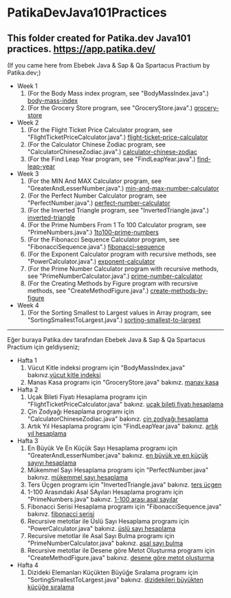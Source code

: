 # PatikaDevJava101Practices
This folder created for Patika.dev Java101 practices. https://app.patika.dev/
--- 
(If you came here from Ebebek Java & Sap & Qa Spartacus Practium by Patika.dev;)
- Week 1
  1. (For the Body Mass index program, see "BodyMassIndex.java".) [body-mass-index](https://github.com/simsirugurhan/PatikaDevJava101Practices/blob/main/BodyMassIndex.java)
  2. (For the Grocery Store program, see "GroceryStore.java".) [grocery-store](https://github.com/simsirugurhan/PatikaDevJava101Practices/blob/main/GroceryStore.java)
- Week 2
  1. (For the Flight Ticket Price Calculator program, see "FlightTicketPriceCalculator.java".) [flight-ticket-price-calculator](https://github.com/simsirugurhan/PatikaDevJava101Practices/blob/main/FlightTicketPriceCalculator.java)
  2. (For the Calculator Chinese Zodiac program, see "CalculatorChineseZodiac.java".) [calculator-chinese-zodiac](https://github.com/simsirugurhan/PatikaDevJava101Practices/blob/main/CalculatorChineseZodiac.java)
  3. (For the Find Leap Year program, see "FindLeapYear.java".) [find-leap-year](https://github.com/simsirugurhan/PatikaDevJava101Practices/blob/main/FindLeapYear.java)
- Week 3
  1. (For the MIN And MAX Calculator program, see "GreaterAndLesserNumber.java".) [min-and-max-number-calculator](https://github.com/simsirugurhan/PatikaDevJava101Practices/blob/main/GreaterAndLesserNumber.java)
  2. (For the Perfect Number Calculator program, see "PerfectNumber.java".) [perfect-number-calculator](https://github.com/simsirugurhan/PatikaDevJava101Practices/blob/main/PerfectNumber.java)
  3. (For the Inverted Triangle program, see "InvertedTriangle.java".) [inverted-triangle](https://github.com/simsirugurhan/PatikaDevJava101Practices/blob/main/InvertedTriangle.java)
  4. (For the Prime Numbers From 1 To 100 Calculator program, see "PrimeNumbers.java".) [1to100-prime-numbers](https://github.com/simsirugurhan/PatikaDevJava101Practices/blob/main/PrimeNumberOneToHundred.java)
  5. (For the Fibonacci Sequence Calculator program, see "FibonacciSequence.java".) [fibonacci-sequence](https://github.com/simsirugurhan/PatikaDevJava101Practices/blob/main/FibonacciSequence.java)
  6. (For the Exponent Calculator program with recursive methods, see "PowerCalculator.java".) [exponent-calculator](https://github.com/simsirugurhan/PatikaDevJava101Practices/blob/main/PowerCalculator.java)
  7. (For the Prime Number Calculator program with recursive methods, see "PrimeNumberCalculator.java".) [prime-number-calculator](https://github.com/simsirugurhan/PatikaDevJava101Practices/blob/main/PrimeNumberCalculator.java)
  8. (For the Creating Methods by Figure program with recursive methods, see "CreateMethodFigure.java".) [create-methods-by-figure](https://github.com/simsirugurhan/PatikaDevJava101Practices/blob/main/CreateMethodFigure.java)
- Week 4
  1. (For the Sorting Smallest to Largest values in Array program, see "SortingSmallestToLargest.java".) [sorting-smallest-to-largest](https://github.com/simsirugurhan/PatikaDevJava101Practices/blob/main/SortingSmallestToLargest.java)
---
Eğer buraya Patika.dev tarafından Ebebek Java & Sap & Qa Spartacus Practium için geldiyseniz;
- Hafta 1
  1. Vücut Kitle indeksi programı için "BodyMassIndex.java" bakınız.[vücut kitle indeksi](https://github.com/simsirugurhan/PatikaDevJava101Practices/blob/main/BodyMassIndex.java)
  2. Manas Kasa programı için "GroceryStore.java" bakınız.  [manav kasa](https://github.com/simsirugurhan/PatikaDevJava101Practices/blob/main/GroceryStore.java)
- Hafta 2
  1. Uçak Bileti Fiyatı Hesaplama programı için "FlightTicketPriceCalculator.java" bakınz. [uçak bileti fiyatı hesaplama](https://github.com/simsirugurhan/PatikaDevJava101Practices/blob/main/FlightTicketPriceCalculator.java)
  2. Çin Zodyağı Hesaplama programı için "CalculatorChineseZodiac.java" bakınız. [çin zodyağı hesaplama](https://github.com/simsirugurhan/PatikaDevJava101Practices/blob/main/CalculatorChineseZodiac.java)
  3. Artık Yıl Hesaplama programı için "FindLeapYear.java" bakınız. [artık yıl hesaplama](https://github.com/simsirugurhan/PatikaDevJava101Practices/blob/main/FindLeapYear.java)
- Hafta 3
  1. En Büyük Ve En Küçük Sayı Hesaplama programı için "GreaterAndLesserNumber.java" bakınız. [en büyük ve en küçük sayıyı hesaplama](https://github.com/simsirugurhan/PatikaDevJava101Practices/blob/main/GreaterAndLesserNumber.java) 
  2. Mükemmel Sayı Hesaplama programı için "PerfectNumber.java" bakınız. [mükemmel sayı hesaplama](https://github.com/simsirugurhan/PatikaDevJava101Practices/blob/main/PerfectNumber.java)
  3. Ters Üçgen programı için "InvertedTriangle.java" bakınız. [ters üçgen](https://github.com/simsirugurhan/PatikaDevJava101Practices/blob/main/InvertedTriangle.java)
  4. 1-100 Arasındaki Asal SAyıları Hesaplama programı için "PrimeNumbers.java" bakınız. [1-100 arası asal sayılar](https://github.com/simsirugurhan/PatikaDevJava101Practices/blob/main/PrimeNumberOneToHundred.java)
  5. Fibonacci Serisi Hesaplama programı için "FibonacciSequence.java" bakınız. [fibonacci serisi](https://github.com/simsirugurhan/PatikaDevJava101Practices/blob/main/FibonacciSequence.java)
  6. Recursive metotlar ile Üslü Sayı Hesaplama programı için "PowerCalculator.java" bakınız. [üslü sayı hesaplama](https://github.com/simsirugurhan/PatikaDevJava101Practices/blob/main/PowerCalculator.java)
  7. Recursive metotlar ile Asal Sayı Bulma programı için "PrimeNumberCalculator.java" bakınız. [asal sayı bulma](https://github.com/simsirugurhan/PatikaDevJava101Practices/blob/main/PrimeNumberCalculator.java)
  8. Recursive metotlar ile Desene göre Metot Oluşturma programı için "CreateMethodFigure.java" bakınız. [desene göre metot oluşturma](https://github.com/simsirugurhan/PatikaDevJava101Practices/blob/main/CreateMethodFigure.java)
- Hafta 4
  1. Dizideki Elemanları Küçükten Büyüğe Sıralama programı için "SortingSmallestToLargest.java" bakınız. [dizidekileri büyükten küçüğe sıralama](https://github.com/simsirugurhan/PatikaDevJava101Practices/blob/main/SortingSmallestToLargest.java)
